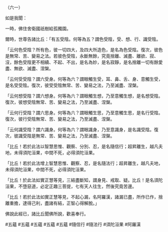 （六一）

如是我聞：

一時，佛住舍衛國祇樹給孤獨園。

爾時，世尊告諸比丘：「有五受陰。何等為五？謂色受陰，受、想、行、識受陰。

「云何色受陰？所有色，彼一切四大，及四大所造色，是名為色受陰。復次，彼色是無常、苦、變易之法。若彼色受陰，永斷無餘，究竟捨離、滅盡、離欲、寂、沒，餘色受陰更不相續、不起、不出，是名為妙，是名寂靜，是名捨離一切有餘愛盡、無欲、滅盡、涅槃。

「云何受受陰？謂六受身。何等為六？謂眼觸生受，耳、鼻、舌、身、意觸生受，是名受受陰。復次，彼受受陰無常、苦、變易之法，乃至滅盡、涅槃。

「云何想受陰？謂六想身。何等為六？謂眼觸生想，乃至意觸生想，是名想受陰。復次，彼想受陰無常、苦、變易之法，乃至滅盡、涅槃。

「云何行受陰？謂六思身。何等為六？謂眼觸生思，乃至意觸生思，是名行受陰。復次，彼行受陰無常、苦、變易之法，乃至滅盡、涅槃。

「云何識受陰？謂六識身。何等為六？謂眼識身，乃至意識身，是名識受陰。復次，彼識受陰是無常、苦、變易之法，乃至滅盡、涅槃。

「比丘！若於此法以智慧思惟、觀察、分別、忍，是名隨信行；超昇離生，越凡夫地，未得須陀洹果，中間不死，必得須陀洹果。

「比丘！若於此法增上智慧思惟、觀察、忍，是名隨法行；超昇離生，越凡夫地，未得須陀洹果，中間不死，必得須陀洹果。

「比丘！於此法如實正慧等見，三結盡斷知，謂身見、戒取、疑。比丘！是名須陀洹果，不墮惡道，必定正趣三菩提，七有天人往生，然後究竟苦邊。

「比丘！若於此法如實正慧等見，不起心漏，名阿羅漢，諸漏已盡，所作已作，捨離重擔，逮得己利，盡諸有結，正智心得解脫。」

佛說此經已，諸比丘聞佛所說，歡喜奉行。



#五蘊
#五蘊
#五蘊
#五蘊
#五蘊
#隨信行
#隨法行
#須陀洹果
#阿羅漢
